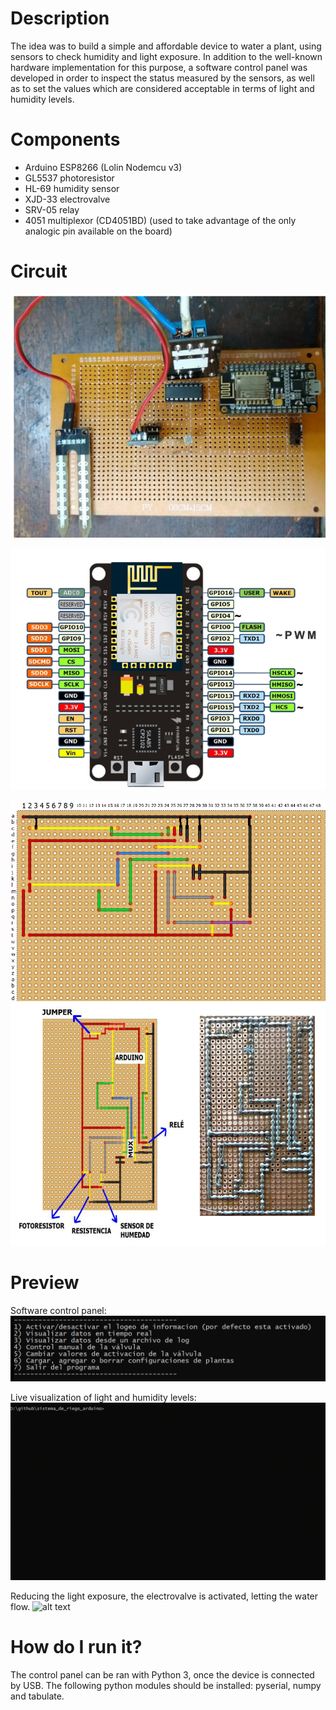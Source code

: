 # Description
The idea was to build a simple and affordable device to water a plant, using sensors to check humidity and light exposure. In addition to the well-known hardware implementation for this purpose, a software control panel was developed in order to inspect the status measured by the sensors, as well as to set the values which are considered acceptable in terms of light and humidity levels. 

# Components
- Arduino ESP8266 (Lolin Nodemcu v3)
- GL5537 photoresistor
- HL-69 humidity sensor
- XJD-33 electrovalve
- SRV-05 relay
- 4051 multiplexor (CD4051BD) (used to take advantage of the only analogic pin available on the board) 

# Circuit
![alt text](media/circuito1.png)

![alt text](media/pinout.jpg)

![alt text](media/placa2.png)
![alt text](media/placa1.png)

# Preview
Software control panel:
![alt text](media/menu.png)

Live visualization of light and humidity levels:
![alt text](media/arduino1.gif)

Reducing the light exposure, the electrovalve is activated, letting the water flow.
![alt text](media/arduino2.gif)

# How do I run it?
The control panel can be ran with Python 3, once the device is connected by USB. The following python modules should be installed: pyserial, numpy and tabulate.
